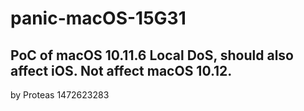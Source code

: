 # panic-macOS-15G31
PoC of macOS 10.11.6 Local DoS, should also affect iOS.
Not affect macOS 10.12.
---
by Proteas
1472623283
